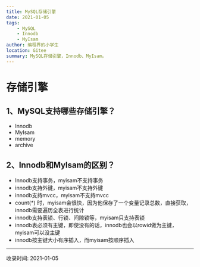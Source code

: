 ```yaml
---
title: MySQL存储引擎
date: 2021-01-05
tags:
    - MySQL
    - Innodb
    - MyIsam
author: 编程界的小学生
location: Gitee
summary: MySQL存储引擎，Innodb、MyIsam。
---
```

# 存储引擎

## 1、MySQL支持哪些存储引擎？

- Innodb
- MyIsam
- memory
- archive

## 2、Innodb和MyIsam的区别？

- Innodb支持事务，myisam不支持事务
- innodb支持外键，myisam不支持外键
- innodb支持mvcc，myisam不支持mvcc
- count(*) 时，myisam会很快，因为他保存了一个变量记录总数，直接获取，innodb需要遍历全表进行统计
- innodb支持表锁、行锁、间隙锁等，myisam只支持表锁
- innodb表必须有主键，即使没有的话，innodb也会以rowid做为主键，myisam可以没主键
- innodb按主键大小有序插入，而myisam按顺序插入

---
收录时间: 2021-01-05

<Vssue :title="$title" />